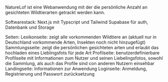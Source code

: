 NatureLof ist eine Webanwendung mit der die persönliche Anzahl an gesichteten Wildtierarten getrackt werden kann.

Softwarestack:
Next.js mit Typscript und Tailwind
Supabase für auth, Datenbank und Storage

Seiten:
Lexikonseite: zeigt alle vorkommenden Wildtiere an (aktuell nur in Deutschland vorkommende Arten, Insekten noch nicht hinzugefügt)
Sammlungsseite: zeigt die persönlichen gesichteten arten und erlaubt das hochladen eines Lieblingsfots für jede Art
Profilseite: benutzerdefinierbare Profilseite mit Informationen zum Nutzer und seinen Liebelingsfotos, sowohl die Sammlung, als auch das Profile sind con anderen Nutzern einsehbar
Landingseite: Informationen zur Anwendung
Loginseite: Anmeldung, Registrierung und Passwort zurücksetzung

 
 
